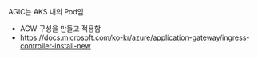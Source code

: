 AGIC는 AKS 내의 Pod임
 - AGW 구성을 만들고 적용함
 - https://docs.microsoft.com/ko-kr/azure/application-gateway/ingress-controller-install-new
